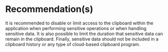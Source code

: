 # Recommendation(s)

It is recommended to disable or limit access to the clipboard within the application when performing sensitive operations or when handling sensitive data. It is also possible to limit the duration that sensitive data can remain in the clipboard. Finally, sensitive data should not be included in a clipboard history or any type of cloud-based clipboard program.
